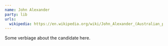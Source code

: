 ```yaml
---
name: John Alexander
party: lib
urls:
  wikipedia: https://en.wikipedia.org/wiki/John_Alexander_(Australian_politician)
---
```

Some verbiage about the candidate here.

